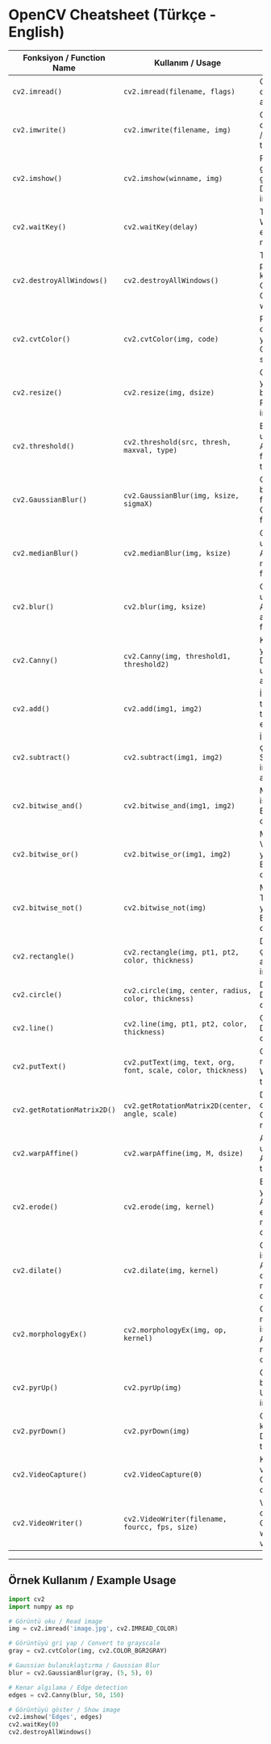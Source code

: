 # OpenCV Cheatsheet (Türkçe - English)

| Fonksiyon / Function Name       | Kullanım / Usage                                    | Açıklama / Description                                          |
|--------------------------------|----------------------------------------------------|----------------------------------------------------------------|
| `cv2.imread()`                 | `cv2.imread(filename, flags)`                       | Görüntüyü okur. / Reads an image.                             |
| `cv2.imwrite()`                | `cv2.imwrite(filename, img)`                        | Görüntüyü dosyaya yazar. / Writes image to a file.             |
| `cv2.imshow()`                 | `cv2.imshow(winname, img)`                          | Pencerede görüntü gösterir. / Displays image in a window.      |
| `cv2.waitKey()`                | `cv2.waitKey(delay)`                                | Tuş bekler. / Waits for a key event for delay milliseconds.    |
| `cv2.destroyAllWindows()`      | `cv2.destroyAllWindows()`                           | Tüm pencereleri kapatır. / Closes all OpenCV windows.          |
| `cv2.cvtColor()`               | `cv2.cvtColor(img, code)`                           | Renk uzayı dönüşümü yapar. / Converts color space.             |
| `cv2.resize()`                 | `cv2.resize(img, dsize)`                            | Görüntüyü yeniden boyutlandırır. / Resizes the image.          |
| `cv2.threshold()`              | `cv2.threshold(src, thresh, maxval, type)`         | Eşikleme uygular. / Applies a fixed-level threshold.           |
| `cv2.GaussianBlur()`           | `cv2.GaussianBlur(img, ksize, sigmaX)`             | Gauss bulanıklaştırma filtresi. / Gaussian blur filter.         |
| `cv2.medianBlur()`             | `cv2.medianBlur(img, ksize)`                        | Ortanca filtre uygular. / Applies median blur filter.          |
| `cv2.blur()`                  | `cv2.blur(img, ksize)`                              | Ortalama filtre uygular. / Applies averaging filter.           |
| `cv2.Canny()`                 | `cv2.Canny(img, threshold1, threshold2)`           | Kenar algılama yapar. / Detects edges using Canny algorithm.   |
| `cv2.add()`                   | `cv2.add(img1, img2)`                               | İki görüntüyü toplar. / Adds two images element-wise.          |
| `cv2.subtract()`              | `cv2.subtract(img1, img2)`                          | İki görüntü çıkarır. / Subtracts one image from another.       |
| `cv2.bitwise_and()`           | `cv2.bitwise_and(img1, img2)`                       | Mantıksal VE işlemi yapar. / Bitwise AND operation.            |
| `cv2.bitwise_or()`            | `cv2.bitwise_or(img1, img2)`                        | Mantıksal VEYA işlemi yapar. / Bitwise OR operation.           |
| `cv2.bitwise_not()`           | `cv2.bitwise_not(img)`                              | Mantıksal TERSLEME yapar. / Bitwise NOT operation.             |
| `cv2.rectangle()`             | `cv2.rectangle(img, pt1, pt2, color, thickness)`   | Dikdörtgen çizer. / Draws a rectangle on image.                |
| `cv2.circle()`                | `cv2.circle(img, center, radius, color, thickness)`| Daire çizer. / Draws a circle on image.                        |
| `cv2.line()`                  | `cv2.line(img, pt1, pt2, color, thickness)`        | Çizgi çizer. / Draws a line on image.                          |
| `cv2.putText()`               | `cv2.putText(img, text, org, font, scale, color, thickness)` | Görüntüye metin yazar. / Writes text on the image.     |
| `cv2.getRotationMatrix2D()`  | `cv2.getRotationMatrix2D(center, angle, scale)`    | Dönme matrisi oluşturur. / Creates rotation matrix.            |
| `cv2.warpAffine()`            | `cv2.warpAffine(img, M, dsize)`                     | Afine dönüşüm uygular. / Applies affine transformation.        |
| `cv2.erode()`                 | `cv2.erode(img, kernel)`                            | Erozyon işlemi yapar. / Applies erosion morphological operation.|
| `cv2.dilate()`                | `cv2.dilate(img, kernel)`                           | Genleşme işlemi yapar. / Applies dilation morphological operation.|
| `cv2.morphologyEx()`          | `cv2.morphologyEx(img, op, kernel)`                 | Gelişmiş morfolojik işlemler. / Advanced morphological ops.    |
| `cv2.pyrUp()`                 | `cv2.pyrUp(img)`                                    | Görüntüyü büyütür. / Upscales the image.                       |
| `cv2.pyrDown()`               | `cv2.pyrDown(img)`                                  | Görüntüyü küçültür. / Downscales the image.                    |
| `cv2.VideoCapture()`          | `cv2.VideoCapture(0)`                               | Kamera ya da video açar. / Opens camera or video file.         |
| `cv2.VideoWriter()`           | `cv2.VideoWriter(filename, fourcc, fps, size)`     | Video kaydı oluşturur. / Creates video writer to save video.   |

---

## Örnek Kullanım / Example Usage

```python
import cv2
import numpy as np

# Görüntü oku / Read image
img = cv2.imread('image.jpg', cv2.IMREAD_COLOR)

# Görüntüyü gri yap / Convert to grayscale
gray = cv2.cvtColor(img, cv2.COLOR_BGR2GRAY)

# Gaussian bulanıklaştırma / Gaussian Blur
blur = cv2.GaussianBlur(gray, (5, 5), 0)

# Kenar algılama / Edge detection
edges = cv2.Canny(blur, 50, 150)

# Görüntüyü göster / Show image
cv2.imshow('Edges', edges)
cv2.waitKey(0)
cv2.destroyAllWindows()
